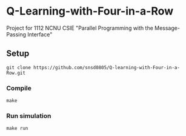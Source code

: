 # Q-Learning-with-Four-in-a-Row

Project for 1112 NCNU CSIE "Parallel Programming with the Message-Passing Interface"

## Setup
```
git clone https://github.com/snsd0805/Q-learning-with-Four-in-a-Row.git
```

### Compile
```
make
```

### Run simulation
```
make run
```